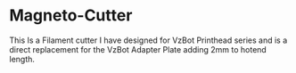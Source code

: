 # Magneto-Cutter
This Is a Filament cutter I have designed for VzBot Printhead series and is a direct replacement for the VzBot Adapter Plate adding 2mm to hotend length.

